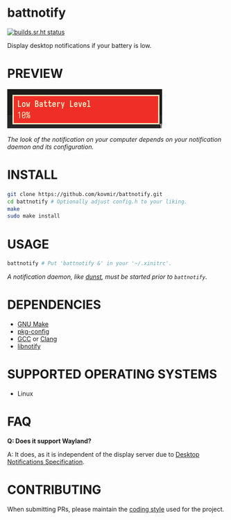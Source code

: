 # battnotify

[![builds.sr.ht status](https://builds.sr.ht/~kovmir/battnotify/commits/master/.build.yml.svg)](https://builds.sr.ht/~kovmir/battnotify/commits/master/.build.yml?)

Display desktop notifications if your battery is low.

# PREVIEW

![screenshot](screenshot.png)

*The look of the notification on your computer depends on your notification
daemon and its configuration.*

# INSTALL

```bash
git clone https://github.com/kovmir/battnotify.git
cd battnotify # Optionally adjust config.h to your liking.
make
sudo make install
```

# USAGE

```bash
battnotify # Put 'battnotify &' in your '~/.xinitrc'.
```

*A notification daemon, like [dunst][1], must be started prior to `battnotify`.*

# DEPENDENCIES

* [GNU Make][5]
* [pkg-config][4]
* [GCC][6] or [Clang][7]
* [libnotify][3]

# SUPPORTED OPERATING SYSTEMS

* Linux

# FAQ

**Q: Does it support Wayland?**

A: It does, as it is independent of the display server due to [Desktop
Notifications Specification][8].

# CONTRIBUTING

When submitting PRs, please maintain the [coding style][2] used for the project.

[1]: https://dunst-project.org/
[2]: https://suckless.org/coding_style/
[3]: https://gitlab.gnome.org/GNOME/libnotify
[4]: https://gitlab.freedesktop.org/pkg-config/pkg-config
[5]: https://www.gnu.org/software/make/
[6]: https://gcc.gnu.org/
[7]: https://clang.llvm.org/
[8]: https://specifications.freedesktop.org/notification-spec/notification-spec-latest.html
